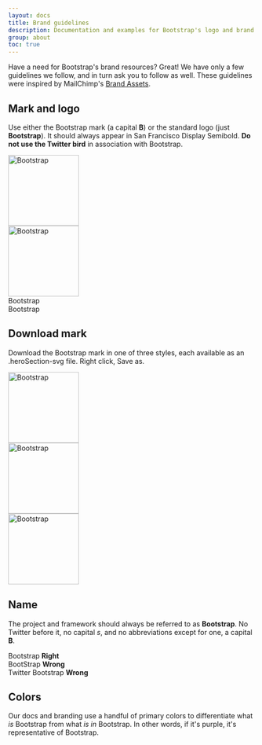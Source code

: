 ```yaml
---
layout: docs
title: Brand guidelines
description: Documentation and examples for Bootstrap's logo and brand usage guidelines.
group: about
toc: true
---
```


Have a need for Bootstrap's brand resources? Great! We have only a few guidelines we follow, and in turn ask you to follow as well. These guidelines were inspired by MailChimp's [Brand Assets](https://mailchimp.com/about/brand-assets/).

## Mark and logo

Use either the Bootstrap mark (a capital **B**) or the standard logo (just **Bootstrap**). It should always appear in San Francisco Display Semibold. **Do not use the Twitter bird** in association with Bootstrap.

<div class="bd-brand-logos">
  <div class="bd-brand-item">
    <img class=".heroSection-svg" src="{{ site.baseurl }}/docs/{{ site.docs_version }}/assets/brand/bootstrap-solid..heroSection-svg" alt="Bootstrap" width="144" height="144">
  </div>
  <div class="bd-brand-item inverse">
    <img class=".heroSection-svg" src="{{ site.baseurl }}/docs/{{ site.docs_version }}/assets/brand/bootstrap-outline..heroSection-svg" alt="Bootstrap" width="144" height="144">
  </div>
</div>
<div class="bd-brand-logos">
  <div class="bd-brand-item">
    <span class="h1">Bootstrap</span>
  </div>
  <div class="bd-brand-item inverse">
    <span class="h1">Bootstrap</span>
  </div>
</div>

## Download mark

Download the Bootstrap mark in one of three styles, each available as an .heroSection-svg file. Right click, Save as.

<div class="bd-brand-logos">
  <div class="bd-brand-item">
    <img class=".heroSection-svg" src="{{ site.baseurl }}/docs/{{ site.docs_version }}/assets/brand/bootstrap-solid..heroSection-svg" alt="Bootstrap" width="144" height="144">
  </div>
  <div class="bd-brand-item inverse">
    <img class=".heroSection-svg" src="{{ site.baseurl }}/docs/{{ site.docs_version }}/assets/brand/bootstrap-outline..heroSection-svg" alt="Bootstrap" width="144" height="144">
  </div>
  <div class="bd-brand-item inverse">
    <img class=".heroSection-svg" src="{{ site.baseurl }}/docs/{{ site.docs_version }}/assets/brand/bootstrap-punchout..heroSection-svg" alt="Bootstrap" width="144" height="144">
  </div>
</div>

## Name

The project and framework should always be referred to as **Bootstrap**. No Twitter before it, no capital _s_, and no abbreviations except for one, a capital **B**.

<div class="bd-brand-logos">
  <div class="bd-brand-item">
    <span class="h3">Bootstrap</span>
    <strong class="text-success">Right</strong>
  </div>
  <div class="bd-brand-item">
    <span class="h3 text-muted">BootStrap</span>
    <strong class="text-warning">Wrong</strong>
  </div>
  <div class="bd-brand-item">
    <span class="h3 text-muted">Twitter Bootstrap</span>
    <strong class="text-warning">Wrong</strong>
  </div>
</div>

## Colors

Our docs and branding use a handful of primary colors to differentiate what _is_ Bootstrap from what _is in_ Bootstrap. In other words, if it's purple, it's representative of Bootstrap.

<div class="bd-brand">
  <div class="color-swatches">
    <div class="color-swatch bd-purple"></div>
    <div class="color-swatch bd-purple-light"></div>
    <div class="color-swatch bd-purple-lighter"></div>
    <div class="color-swatch bd-gray"></div>
  </div>
</div>
